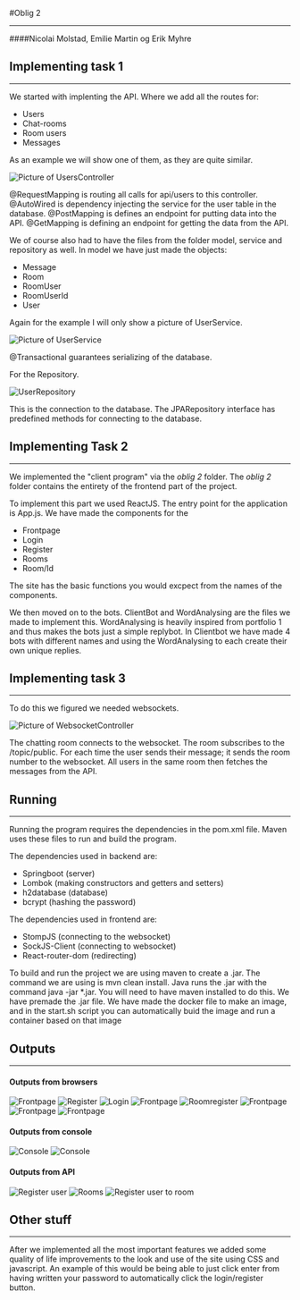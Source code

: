 #Oblig 2
___
####Nicolai Molstad, Emilie Martin og Erik Myhre

## Implementing task 1
___
We started with implenting the API. Where we add all the routes for:
- Users
- Chat-rooms
- Room users
- Messages

As an example we will show one of them, as they are quite similar.

![Picture of UsersController](img.png)

@RequestMapping is routing all calls for api/users to this controller. 
@AutoWired is dependency injecting the service for the user table in the database.
@PostMapping is defines an endpoint for putting data into the API.
@GetMapping is defining an endpoint for getting the data from the API.

We of course also had to have the files from the folder model, service and repository as well.
In model we have just made the objects:
- Message
- Room
- RoomUser
- RoomUserId
- User

Again for the example I will only show a picture of UserService. 

![Picture of UserService](img_1.png)

@Transactional guarantees serializing of the database. 

For the Repository.

![UserRepository](img_2.png)

This is the connection to the database. The JPARepository interface has predefined methods for connecting to the database.

## Implementing Task 2
___

We implemented the "client program" via the *oblig 2* folder.
The *oblig 2* folder contains the entirety of the frontend part of the project.

To implement this part we used ReactJS. The entry point for the application is App.js.
We have made the components for the
- Frontpage
- Login
- Register
- Rooms
- Room/Id

The site has the basic functions you would excpect from the names of the components.

We then moved on to the bots. ClientBot and WordAnalysing are the files we made to implement this.
WordAnalysing is heavily inspired from portfolio 1 and thus makes the bots just a simple replybot.
In Clientbot we have made 4 bots with different names and using the WordAnalysing to each create their own unique replies.

## Implementing task 3
___

To do this we figured we needed websockets. 

![Picture of WebsocketController](img_3.png)

The chatting room connects to the websocket. The room subscribes to the /topic/public.
For each time the user sends their message; it sends the room number to the websocket. 
All users in the same room then fetches the messages from the API. 

## Running
___

Running the program requires the dependencies in the pom.xml file. 
Maven uses these files to run and build the program.

The dependencies used in backend are:
* Springboot (server)
* Lombok (making constructors and getters and setters)
* h2database (database)
* bcrypt (hashing the password)

The dependencies used in frontend are:
* StompJS (connecting to the websocket)
* SockJS-Client (connecting to websocket)
* React-router-dom (redirecting)

To build and run the project we are using maven to create a .jar.
The command we are using is mvn clean install. Java runs the .jar with the command java -jar *.jar.
You will need to have maven installed to do this.
We have premade the .jar file. We have made the docker file to make an image, and in the start.sh script you can automatically buid the image and run a container based on that image


## Outputs
___

#### Outputs from browsers
![Frontpage](frontpage.png)
![Register](registerpage.png)
![Login](login.png)
![Frontpage](main.png)
![Roomregister](roomregister.png)
![Frontpage](chatroom_1.png)
![Frontpage](chatroom_2.png)
![Frontpage](chatroom3.png)


#### Outputs from console
![Console](console_1.png)
![Console](console_2.png)

#### Outputs from API
![Register user](registerAPI.png)
![Rooms](roomsAPI.png)
![Register user to room](roomuserAPI.png)

## Other stuff
___

After we implemented all the most important features we added some quality of life improvements to the look and use of the site using CSS and javascript.
An example of this would be being able to just click enter from having written your password to automatically click the login/register button.
